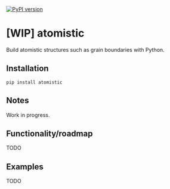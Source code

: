 [![PyPI version](https://badge.fury.io/py/atomistic.svg)](https://badge.fury.io/py/atomistic)

# [WIP] atomistic
Build atomistic structures such as grain boundaries with Python.

## Installation

`pip install atomistic`

## Notes

Work in progress.

## Functionality/roadmap

TODO

## Examples

TODO
